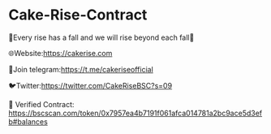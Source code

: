 # Cake-Rise-Contract
🍰Every rise has a fall and we will rise beyond each fall🌅 

🌐Website:https://cakerise.com


📣Join telegram:https://t.me/cakeriseofficial


🐦Twitter:https://twitter.com/CakeRiseBSC?s=09


📝 Verified Contract: https://bscscan.com/token/0x7957ea4b7191f061afca014781a2bc9ace5d3efb#balances

